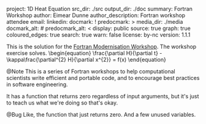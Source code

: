 project: 1D Heat Equation 
src_dir: ./src
output_dir: ./doc
summary: Fortran Workshop
author: Eimear Dunne
author_description: Fortran workshop attendee
email: 
linkedin: 
docmark: !
predocmark: > 
media_dir: ./media
docmark_alt: #
predocmark_alt: <
display: public
source: true
graph: true
coloured_edges: true
search: true
warn: false
license: by-nc
version: 1.1.1

This is the solution for the [Fortran Modernisation Workshop](https://www.nag.co.uk/content/fortran-modernization-workshop).
The workshop exercise solves. 
\begin{equation}
\frac{\partial H}{\partial t} - \kappa\frac{\partial^{2} H}{\partial x^{2}} = f(x)
\end{equation}

@Note
This is a series of Fortran workshops to help computational scientists write
efficient and portable code, and to encourage best practices in software
engineering.

It has a function that returns zero regardless of input arguments, but it's 
just to teach us what we're doing so that's okay. 

@Bug
Like, the function that just returns zero. And a few unused variables. 
